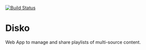 [![Build Status](https://travis-ci.org/chriscx/Disko.png)](https://travis-ci.org/chriscx/Disko)

Disko
=====

Web App to manage and share playlists of multi-source content.